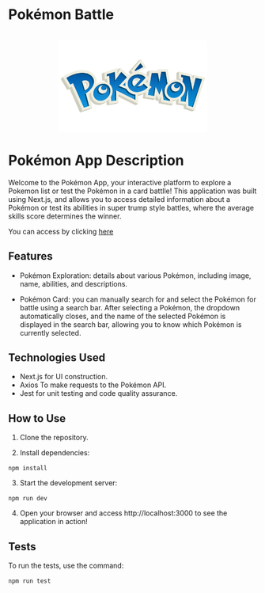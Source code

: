 # Pokémon Battle

<br />
<div align="center">
    <img src="https://raw.githubusercontent.com/danditeoa/pokemons/main/public/logopkm.png" alt="Logo do Pokémon" width="300">
</div>

# Pokémon App Description

Welcome to the Pokémon App, your interactive platform to explore a Pokemon list or test the Pokémon in a card battlle! This application was built using Next.js, and allows you to access detailed information about a Pokémon or test its abilities in super trump style battles, where the average skills score determines the winner.

You can access by clicking [here](https://pokemons-rho-one.vercel.app/)

## Features

- Pokémon Exploration: details about various Pokémon, including image, name, abilities, and descriptions.

- Pokémon Card: you can manually search for and select the Pokémon for battle using a search bar. After selecting a Pokémon, the dropdown automatically closes, and the name of the selected Pokémon is displayed in the search bar, allowing you to know which Pokémon is currently selected.

## Technologies Used

- Next.js for UI construction.
- Axios To make requests to the Pokémon API.
- Jest for unit testing and code quality assurance.

## How to Use

1. Clone the repository.

2. Install dependencies:
```
npm install
```

3. Start the development server:
```
npm run dev
```
4. Open your browser and access http://localhost:3000 to see the application in action!

## Tests
To run the tests, use the command:
```
npm run test
```
